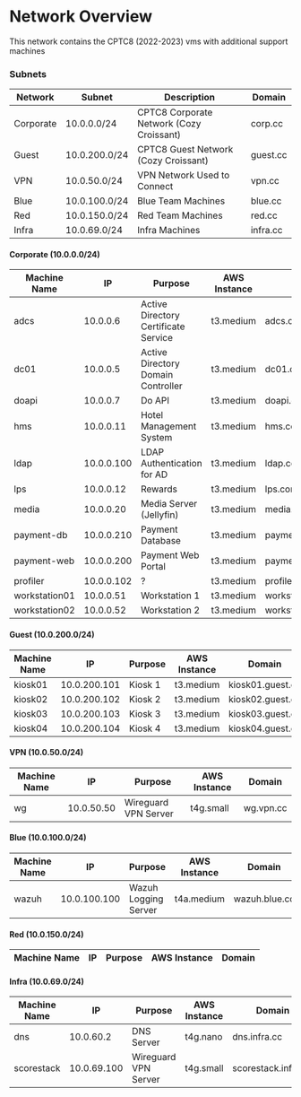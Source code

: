 # Network Overview

This network contains the CPTC8 (2022-2023) vms with additional support machines

### Subnets

| Network   | Subnet        | Description                              | Domain   |
| --------- | ------------- | ---------------------------------------- | -------- |
| Corporate | 10.0.0.0/24   | CPTC8 Corporate Network (Cozy Croissant) | corp.cc  |
| Guest     | 10.0.200.0/24 | CPTC8 Guest Network (Cozy Croissant)     | guest.cc |
| VPN       | 10.0.50.0/24  | VPN Network Used to Connect              | vpn.cc   |
| Blue      | 10.0.100.0/24 | Blue Team Machines                       | blue.cc  |
| Red       | 10.0.150.0/24 | Red Team Machines                        | red.cc   |
| Infra     | 10.0.69.0/24  | Infra Machines                           | infra.cc |

#### Corporate (10.0.0.0/24)

| Machine Name  | IP         | Purpose                              | AWS Instance | Domain                |
| ------------- | ---------- | ------------------------------------ | ------------ | --------------------- |
| adcs          | 10.0.0.6   | Active Directory Certificate Service | t3.medium    | adcs.corp.cc          |
| dc01          | 10.0.0.5   | Active Directory Domain Controller   | t3.medium    | dc01.corp.cc          |
| doapi         | 10.0.0.7   | Do API                               | t3.medium    | doapi.corp.cc         |
| hms           | 10.0.0.11  | Hotel Management System              | t3.medium    | hms.corp.cc           |
| ldap          | 10.0.0.100 | LDAP Authentication for AD           | t3.medium    | ldap.corp.cc          |
| lps           | 10.0.0.12  | Rewards                              | t3.medium    | lps.corp.cc           |
| media         | 10.0.0.20  | Media Server (Jellyfin)              | t3.medium    | media.corp.cc         |
| payment-db    | 10.0.0.210 | Payment Database                     | t3.medium    | payment-db.corp.cc    |
| payment-web   | 10.0.0.200 | Payment Web Portal                   | t3.medium    | payment-web.corp.cc   |
| profiler      | 10.0.0.102 | ?                                    | t3.medium    | profiler.corp.cc      |
| workstation01 | 10.0.0.51  | Workstation 1                        | t3.medium    | workstation01.corp.cc |
| workstation02 | 10.0.0.52  | Workstation 2                        | t3.medium    | workstation02.corp.cc |

#### Guest (10.0.200.0/24)

| Machine Name | IP           | Purpose | AWS Instance | Domain           |
| ------------ | ------------ | ------- | ------------ | ---------------- |
| kiosk01      | 10.0.200.101 | Kiosk 1 | t3.medium    | kiosk01.guest.cc |
| kiosk02      | 10.0.200.102 | Kiosk 2 | t3.medium    | kiosk02.guest.cc |
| kiosk03      | 10.0.200.103 | Kiosk 3 | t3.medium    | kiosk03.guest.cc |
| kiosk04      | 10.0.200.104 | Kiosk 4 | t3.medium    | kiosk04.guest.cc |

#### VPN (10.0.50.0/24)

| Machine Name | IP         | Purpose              | AWS Instance | Domain    |
| ------------ | ---------- | -------------------- | ------------ | --------- |
| wg           | 10.0.50.50 | Wireguard VPN Server | t4g.small    | wg.vpn.cc |

#### Blue (10.0.100.0/24)

| Machine Name | IP           | Purpose              | AWS Instance | Domain        |
| ------------ | ------------ | -------------------- | ------------ | ------------- |
| wazuh        | 10.0.100.100 | Wazuh Logging Server | t4a.medium   | wazuh.blue.cc |

#### Red (10.0.150.0/24)

| Machine Name | IP  | Purpose | AWS Instance | Domain |
| ------------ | --- | ------- | ------------ | ------ |

#### Infra (10.0.69.0/24)

| Machine Name | IP          | Purpose              | AWS Instance | Domain              |
| ------------ | ----------- | -------------------- | ------------ | ------------------- |
| dns          | 10.0.60.2   | DNS Server           | t4g.nano     | dns.infra.cc        |
| scorestack   | 10.0.69.100 | Wireguard VPN Server | t4g.small    | scorestack.infra.cc |
